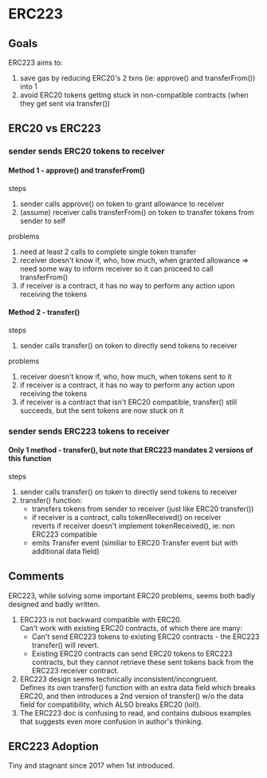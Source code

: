# ERC223

## Goals
ERC223 aims to:
1. save gas by reducing ERC20's 2 txns (ie: approve() and transferFrom()) into 1
2. avoid ERC20 tokens getting stuck in non-compatible contracts (when they get sent via transfer())

## ERC20 vs ERC223
### sender sends ERC20 tokens to receiver #################################################
#### Method 1 - approve() and transferFrom()
steps
1. sender calls approve() on token to grant allowance to receiver
2. (assume) receiver calls transferFrom() on token to transfer tokens from sender to self  

problems
1. need at least 2 calls to complete single token transfer
2. receiver doesn't know if, who, how much, when granted allowance
   => need some way to inform receiver so it can proceed to call transferFrom()
3. if receiver is a contract, it has no way to perform any action upon receiving the tokens

#### Method 2 - transfer()
steps
1. sender calls transfer() on token to directly send tokens to receiver  

problems
1. receiver doesn't know if, who, how much, when tokens sent to it
2. if receiver is a contract, it has no way to perform any action upon receiving the tokens
3. if receiver is a contract that isn't ERC20 compatible, transfer() still succeeds, but the sent tokens are now stuck on it

### sender sends ERC223 tokens to receiver ################################################
#### Only 1 method - transfer(), but note that ERC223 mandates 2 versions of this function
steps
1. sender calls transfer() on token to directly send tokens to receiver
2. transfer() function:  
   - transfers tokens from sender to receiver (just like ERC20 transfer())
   - if receiver is a contract, calls tokenReceived() on receiver  
   reverts if receiver doesn't implement tokenReceived(), ie: non ERC223 compatible  
   - emits Transfer event (similiar to ERC20 Transfer event but with additional data field)

## Comments
ERC223, while solving some important ERC20 problems, seems both badly designed and badly written.
1. ERC223 is not backward compatible with ERC20.  
   Can't work with existing ERC20 contracts, of which there are many:  
   - Can't send ERC223 tokens to existing ERC20 contracts - the ERC223 transfer() will revert.
   - Existing ERC20 contracts can send ERC20 tokens to ERC223 contracts, but they cannot retrieve these sent tokens back from the ERC223 receiver contract.
2. ERC223 design seems technically inconsistent/incongruent.  
   Defines its own transfer() function with an extra data field which breaks ERC20, and then introduces a 2nd version of transfer() w/o the data field for compatibility, which ALSO breaks ERC20 (lol!).  
3. The ERC223 doc is confusing to read, and contains dubious examples that suggests even more confusion in author's thinking.

## ERC223 Adoption
Tiny and stagnant since 2017 when 1st introduced.